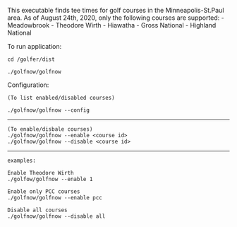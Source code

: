 This executable finds tee times for golf courses in the Minneapolis-St.Paul area.
As of August 24th, 2020, only the following courses are supported:
	- Meadowbrook
	- Theodore Wirth
	- Hiawatha
	- Gross National
	- Highland National


To run application:

	cd /golfer/dist

	./golfnow/golfnow


Configuration:

	(To list enabled/disabled courses)

	./golfnow/golfnow --config
----

	(To enable/disbale courses)
	./golfnow/golfnow --enable <course id>
	./golfnow/golfnow --disable <course id>
----
	examples:

	Enable Theodore Wirth
	./golfow/golfnow --enable 1

	Enable only PCC courses
	./golfnow/golfnow --enable pcc

	Disable all courses
	./golfnow/golfnow --disable all

